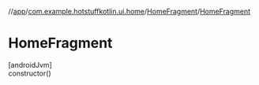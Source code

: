 //[app](../../../index.md)/[com.example.hotstuffkotlin.ui.home](../index.md)/[HomeFragment](index.md)/[HomeFragment](-home-fragment.md)

# HomeFragment

[androidJvm]\
constructor()
